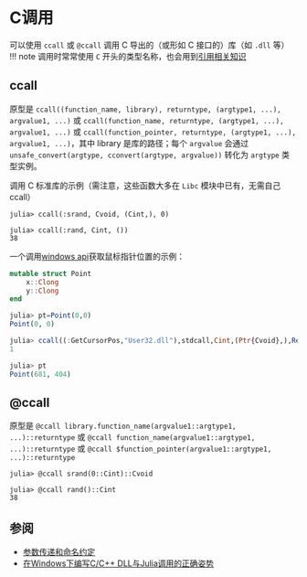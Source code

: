 # C调用
可以使用 `ccall` 或 `@ccall` 调用 C 导出的（或形如 C 接口的）库（如 `.dll` 等）
!!! note
	调用时常常使用 `C` 开头的类型名称，也会用到[引用相关知识](ref.md)

## ccall
原型是 `ccall((function_name, library), returntype, (argtype1, ...), argvalue1, ...)` 或 `ccall(function_name, returntype, (argtype1, ...), argvalue1, ...)` 或 `ccall(function_pointer, returntype, (argtype1, ...), argvalue1, ...)`，其中 library 是库的路径；每个 `argvalue` 会通过 `unsafe_convert(argtype, cconvert(argtype, argvalue))` 转化为 `argtype` 类型实例。

调用 C 标准库的示例（需注意，这些函数大多在 `Libc` 模块中已有，无需自己 ccall）
```julia-repl
julia> ccall(:srand, Cvoid, (Cint,), 0)

julia> ccall(:rand, Cint, ())
38
```

一个调用[windows api](https://docs.microsoft.com/en-us/windows/win32/api/winuser/nf-winuser-getcursorpos)获取鼠标指针位置的示例：
```jl
mutable struct Point
	x::Clong
	y::Clong
end

julia> pt=Point(0,0)
Point(0, 0)

julia> ccall((:GetCursorPos,"User32.dll"),stdcall,Cint,(Ptr{Cvoid},),Ref(pt))
1

julia> pt
Point(681, 404)
```

## @ccall
原型是 `@ccall library.function_name(argvalue1::argtype1, ...)::returntype` 或 `@ccall function_name(argvalue1::argtype1, ...)::returntype` 或 `@ccall $function_pointer(argvalue1::argtype1, ...)::returntype`
```julia-repl
julia> @ccall srand(0::Cint)::Cvoid

julia> @ccall rand()::Cint
38
```

## 参阅
- [参数传递和命名约定](https://docs.microsoft.com/zh-cn/cpp/cpp/argument-passing-and-naming-conventions)
- [在Windows下编写C/C++ DLL与Julia调用的正确姿势](https://discourse.juliacn.com/t/topic/1657)
